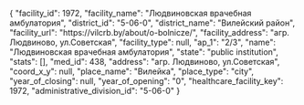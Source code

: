 {
    "facility_id": 1972,
    "facility_name": "Людвиновская врачебная амбулатория",
    "district_id": "5-06-0",
    "district_name": "Вилейский район",
    "facility_url": "https:\/\/vilcrb.by\/about\/o-bolnicze\/",
    "facility_address": "агр. Людвиново, ул.Советская",
    "facility_type": null,
    "ap_1": "2\/3",
    "name": "Людвиновская врачебная амбулатория",
    "state": "public institution",
    "stats": [],
    "med_id": 438,
    "address": "агр. Людвиново, ул.Советская",
    "coord_x_y": null,
    "place_name": "Вилейка",
    "place_type": "city",
    "year_of_closing": null,
    "year_of_opening": "0",
    "healthcare_facility_key": 1972,
    "administrative_division_id": "5-06-0"
}